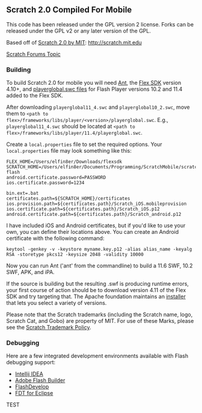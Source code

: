 ## Scratch 2.0 Compiled For Mobile
This code has been released under the GPL version 2 license. Forks can be released under the GPL v2 or any later version of the GPL.

Based off of [Scratch 2.0 by MIT](http://scratch.mit.edu): http://scratch.mit.edu

[Scratch Forums Topic](https://scratch.mit.edu/discuss/topic/60012)

### Building
To build Scratch 2.0 for mobile you will need [Ant](http://ant.apache.org/), the [Flex SDK](http://flex.apache.org/) version 4.10+, and [playerglobal.swc files](http://helpx.adobe.com/flash-player/kb/archived-flash-player-versions.html#playerglobal) for Flash Player versions 10.2 and 11.4 added to the Flex SDK.

After downloading ``playerglobal11_4.swc`` and ``playerglobal10_2.swc``, move them to ``<path to flex>/frameworks/libs/player/<version>/playerglobal.swc``. E.g., ``playerglobal11_4.swc`` should be located at ``<path to flex>/frameworks/libs/player/11.4/playerglobal.swc``.

Create a ``local.properties`` file to set the required options. Your ``local.properties`` file may look something like this: 
```
FLEX_HOME=/Users/elfin8er/Downloads/flexsdk
SCRATCH_HOME=/Users/elfin8er/Documents/Programming/ScratchMobile/scratch-flash
android.certificate.password=PASSWORD
ios.certificate.password=1234

bin.ext=.bat
certificates.path=${SCRATCH_HOME}/certificates
ios.provision.path=${certificates.path}/Scratch_iOS.mobileprovision
ios.certificate.path=${certificates.path}/Scratch_iOS.p12
android.certificate.path=${certificates.path}/Scratch_android.p12
```

I have included iOS and Android certificates, but if you'd like to use your own, you can define their locations above. You can create an Android certificate with the following command:

```
keytool -genkey -v -keystore myname.key.p12 -alias alias_name -keyalg RSA -storetype pkcs12 -keysize 2048 -validity 10000
```

Now you can run Ant ('ant' from the commandline) to build a 11.6 SWF, 10.2 SWF, APK, and iPA.

If the source is building but the resulting .swf is producing runtime errors, your first course of action should be to download version 4.11 of the Flex SDK and try targeting that. The Apache foundation maintains an [installer](http://flex.apache.org/installer.html) that lets you select a variety of versions.

Please note that the Scratch trademarks (including the Scratch name, logo, Scratch Cat, and Gobo) are property of MIT. For use of these Marks, please see the [Scratch Trademark Policy](http://wiki.scratch.mit.edu/wiki/Scratch_1.4_Source_Code#Scratch_Trademark_Policy).

### Debugging
Here are a few integrated development environments available with Flash debugging support:
* [Intellij IDEA](http://www.jetbrains.com/idea/features/flex_ide.html)
* [Adobe Flash Builder](http://www.adobe.com/products/flash-builder.html)
* [FlashDevelop](http://www.flashdevelop.org/)
* [FDT for Eclipse](http://fdt.powerflasher.com/)

TEST